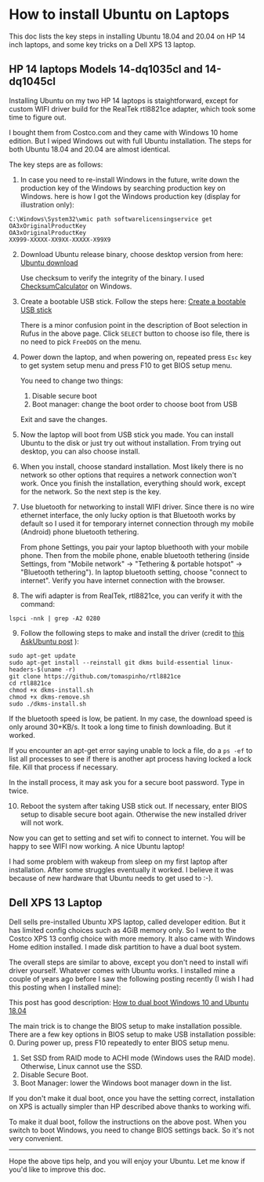 # How to install Ubuntu on Laptops

This doc lists the key steps in installing Ubuntu 18.04 and 20.04 on HP 14 inch laptops, and some key tricks on a Dell XPS 13 laptop.

## HP 14 laptops Models 14-dq1035cl and 14-dq1045cl

Installing Ubuntu on my two HP 14 laptops is staightforward, except for custom WIFI driver build for the RealTek rtl8821ce adapter, which took some time to figure out.

I bought them from Costco.com and they came with Windows 10 home edition. But I wiped Windows out with full Ubuntu installation.
The steps for both Ubuntu 18.04 and 20.04 are almost identical.

The key steps are as follows:

1. In case you need to re-install Windows in the future, write down the production key of the Windows by searching production key on Windows.
here is how I got the Windows production key (display for illustration only):
```
C:\Windows\System32\wmic path softwarelicensingservice get OA3xOriginalProductKey
OA3xOriginalProductKey
XX999-XXXXX-XX9XX-XXXXX-X99X9
```

2. Download Ubuntu release binary, choose desktop version from here: [Ubuntu download](https://ubuntu.com/download/desktop)

   Use checksum to verify the integrity of the binary. I used [ChecksumCalculator](http://www.tucows.com/preview/1477381/Checksum-Calculator) on Windows.

3. Create a bootable USB stick. Follow the steps here: [Create a bootable USB stick](https://ubuntu.com/tutorials/tutorial-create-a-usb-stick-on-windows#1-overview)

   There is a minor confusion point in the description of Boot selection in Rufus in the above page. Click `SELECT` button to choose iso file, there is no need to pick `FreeDOS` on the menu.

4. Power down the laptop, and when powering on, repeated press `Esc` key to get system setup menu and press F10 to get BIOS setup menu.

   You need to change two things:

   1. Disable secure boot
   2. Boot manager: change the boot order to choose boot from USB

   Exit and save the changes.

5. Now the laptop will boot from USB stick you made. You can install Ubuntu to the disk or just try out without installation. From trying out desktop,
you can also choose install.

6. When you install, choose standard installation. Most likely there is no network so other options that requires a network connection won't work. Once you finish the installation, everything should work, except for the network. So the next step is the key.

7. Use bluetooth for networking to install WIFI driver. Since there is no wire ethernet interface, the only lucky option is that Bluetooth works by default so I used it for temporary internet connection through my mobile (Android) phone bluetooth tethering.

   From phone Settings, you pair your laptop bluethooth with your mobile phone. Then from the mobile phone, enable bluetooth tethering (inside Settings, from "Mobile network" -> "Tethering & portable hotspot" -> "Bluetooth tethering"). In laptop bluetooth setting, choose "connect to internet". Verify you have internet connection with the browser.

8. The wifi adapter is from RealTek, rtl8821ce, you can verify it with the command:
```
lspci -nnk | grep -A2 0280
```

9. Follow the following steps to make and install the driver (credit to [this AskUbuntu post](https://askubuntu.com/questions/1071299/how-to-install-wi-fi-driver-for-realtek-rtl8821ce-on-ubuntu-18-04) ):
```
sudo apt-get update
sudo apt-get install --reinstall git dkms build-essential linux-headers-$(uname -r)
git clone https://github.com/tomaspinho/rtl8821ce
cd rtl8821ce
chmod +x dkms-install.sh
chmod +x dkms-remove.sh
sudo ./dkms-install.sh
```

   If the bluetooth speed is low, be patient. In my case, the download speed is only around 30+KB/s. It took a long time to finish downloading. But it worked.

   If you encounter an apt-get error saying unable to lock a file, do a `ps -ef` to list all processes to see if there is another apt process having locked a lock file. Kill that process if necessary.

   In the install process, it may ask you for a secure boot password. Type in twice.

10. Reboot the system after taking USB stick out. If necessary, enter BIOS setup to disable secure boot again. Otherwise the new installed driver will not work.

   Now you can get to setting and set wifi to connect to internet. You will be happy to see WIFI now working. A nice Ubuntu laptop!

I had some problem with wakeup from sleep on my first laptop after installation. After some struggles eventually it worked.
I believe it was because of new hardware that Ubuntu needs to get used to :-).

## Dell XPS 13 Laptop

Dell sells pre-installed Ubuntu XPS laptop, called developer edition. But it has limited config choices such as 4GiB memory only. So I went to
the Costco XPS 13 config choice with more memory. It also came with Windows Home edition installed. I made disk partition to have a dual boot system.

The overall steps are similar to above, except you don't need to install wifi driver yourself. Whatever comes with Ubuntu works.
I installed mine a couple of years ago before I saw the following posting recently (I wish I had this posting when I installed mine):

This post has good description: [How to dual boot Windows 10 and Ubuntu 18.04](https://medium.com/@pwaterz/how-to-dual-boot-windows-10-and-ubuntu-18-04-on-the-15-inch-dell-xps-9570-with-nvidia-1050ti-gpu-4b9a2901493d)

The main trick is to change the BIOS setup to make installation possible. There are a few key options in BIOS setup to make USB installation possible:
0. During power up, press F10 repeatedly to enter BIOS setup menu.
1. Set SSD from RAID mode to ACHI mode (Windows uses the RAID mode). Otherwise, Linux cannot use the SSD.
2. Disable Secure Boot.
3. Boot Manager: lower the Windows boot manager down in the list.

If you don't make it dual boot, once you have the setting correct, installation on XPS is actually simpler than HP described above thanks to working wifi.

To make it dual boot, follow the instructions on the above post. When you switch to boot Windows, you need to change BIOS settings back. So it's not very convenient.

----
Hope the above tips help, and you will enjoy your Ubuntu. Let me know if you'd like to improve this doc.

